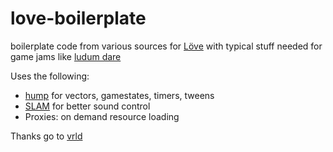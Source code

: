 # love-boilerplate

boilerplate code from various sources for [Löve](http://www.love2d.org) with typical stuff needed for game jams like [ludum dare](https://ldjam.com)

Uses the following:

- [hump](https://github.com/vrld/hump) for vectors, gamestates, timers, tweens
- [SLAM](https://github.com/vrld/Stuff/tree/master/slam) for better sound control
- Proxies: on demand resource loading

Thanks go to [vrld](https://github.com/vrld/)
